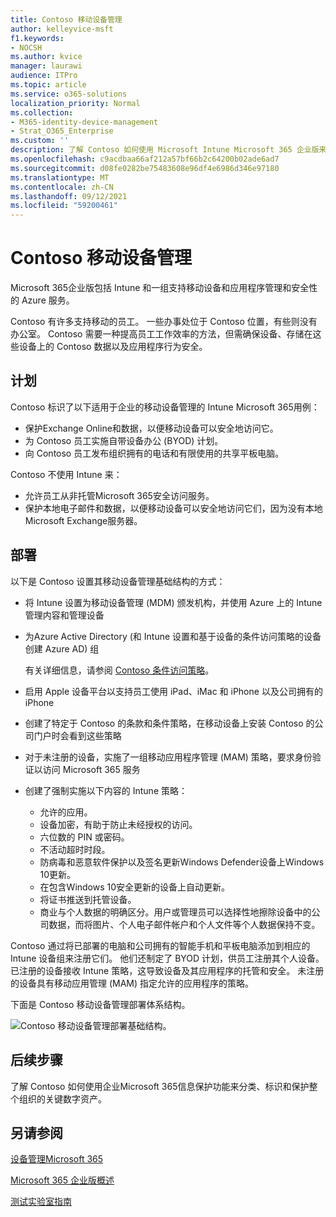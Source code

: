 ```yaml
---
title: Contoso 移动设备管理
author: kelleyvice-msft
f1.keywords:
- NOCSH
ms.author: kvice
manager: laurawi
audience: ITPro
ms.topic: article
ms.service: o365-solutions
localization_priority: Normal
ms.collection:
- M365-identity-device-management
- Strat_O365_Enterprise
ms.custom: ''
description: 了解 Contoso 如何使用 Microsoft Intune Microsoft 365 企业版来管理其设备以及在其上运行的应用。
ms.openlocfilehash: c9acdbaa66af212a57bf66b2c64200b02ade6ad7
ms.sourcegitcommit: d08fe0282be75483608e96df4e6986d346e97180
ms.translationtype: MT
ms.contentlocale: zh-CN
ms.lasthandoff: 09/12/2021
ms.locfileid: "59200461"
---
```

# <a name="mobile-device-management-for-contoso"></a>Contoso 移动设备管理

Microsoft 365企业版包括 Intune 和一组支持移动设备和应用程序管理和安全性的 Azure 服务。

Contoso 有许多支持移动的员工。 一些办事处位于 Contoso 位置，有些则没有办公室。 Contoso 需要一种提高员工工作效率的方法，但需确保设备、存储在这些设备上的 Contoso 数据以及应用程序行为安全。

## <a name="plan"></a>计划

Contoso 标识了以下适用于企业的移动设备管理的 Intune Microsoft 365用例：

- 保护Exchange Online和数据，以便移动设备可以安全地访问它。
- 为 Contoso 员工实施自带设备办公 (BYOD) 计划。
- 向 Contoso 员工发布组织拥有的电话和有限使用的共享平板电脑。

Contoso 不使用 Intune 来：

- 允许员工从非托管Microsoft 365安全访问服务。
- 保护本地电子邮件和数据，以便移动设备可以安全地访问它们，因为没有本地 Microsoft Exchange服务器。

## <a name="deploy"></a>部署

以下是 Contoso 设置其移动设备管理基础结构的方式：

- 将 Intune 设置为移动设备管理 (MDM) 颁发机构，并使用 Azure 上的 Intune 管理内容和管理设备
- 为Azure Active Directory (和 Intune 设置和基于设备的条件访问策略的设备创建 Azure AD) 组

  有关详细信息，请参阅 [Contoso 条件访问策略](contoso-identity.md#conditional-access-policies-for-identity-and-device-access)。

- 启用 Apple 设备平台以支持员工使用 iPad、iMac 和 iPhone 以及公司拥有的 iPhone
- 创建了特定于 Contoso 的条款和条件策略，在移动设备上安装 Contoso 的公司门户时会看到这些策略
- 对于未注册的设备，实施了一组移动应用程序管理 (MAM) 策略，要求身份验证以访问 Microsoft 365 服务
- 创建了强制实施以下内容的 Intune 策略：
  - 允许的应用。
  - 设备加密，有助于防止未经授权的访问。
  - 六位数的 PIN 或密码。
  - 不活动超时时段。
  - 防病毒和恶意软件保护以及签名更新Windows Defender设备上Windows 10更新。
  - 在包含Windows 10安全更新的设备上自动更新。
  - 将证书推送到托管设备。
  - 商业与个人数据的明确区分。用户或管理员可以选择性地擦除设备中的公司数据，而将图片、个人电子邮件帐户和个人文件等个人数据保持不变。

Contoso 通过将已部署的电脑和公司拥有的智能手机和平板电脑添加到相应的 Intune 设备组来注册它们。 他们还制定了 BYOD 计划，供员工注册其个人设备。 已注册的设备接收 Intune 策略，这导致设备及其应用程序的托管和安全。 未注册的设备具有移动应用管理 (MAM) 指定允许的应用程序的策略。

下面是 Contoso 移动设备管理部署体系结构。

![Contoso 移动设备管理部署基础结构。](../media/contoso-mdm/contoso-mdm-fig1.png)

## <a name="next-step"></a>后续步骤

了解 Contoso 如何使用[](contoso-info-protect.md)企业Microsoft 365信息保护功能来分类、标识和保护整个组织的关键数字资产。

## <a name="see-also"></a>另请参阅

[设备管理Microsoft 365](device-management-roadmap-microsoft-365.md)

[Microsoft 365 企业版概述](microsoft-365-overview.md)

[测试实验室指南](m365-enterprise-test-lab-guides.md)

